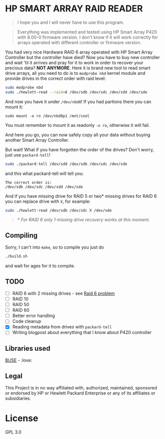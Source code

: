 # HP SMART ARRAY RAID READER
> I hope you and I will never have to use this program.

> Everything was implemented and tested using HP Smart Array P420 with 8.00-0 firmware version. I don't know if it will work correctly for arrays operated with different controller or firmware version.

You had very nice Hardware RAID 6 array operated with HP Smart Array Controller but the controller have died? Now you have to buy new controller and wait 'til it arrives and pray for it to work in order to recover your precious data? **NOT ANYMORE**. Here it is brand new tool to read smart drive arrays, all you need to do is to `modprobe nbd` kernel module and provide drives in the correct order with raid level:
```sh
sudo modprobe nbd
sudo ./hewlett-read --raid=6 /dev/sdb /dev/sdc /dev/sdd /dev/sde
```
And now you have it under `/dev/nbd0`! If you had partions there you can mount it:
```
sudo mount -o ro /dev/nbd0p1 /mnt/cool
```
You must remember to mount it as readonly `-o ro`, otherwise it will fail.

And here you go, you can now safely copy all your data without buying another Smart Array Controller.

But wait! What if you have forgotten the order of the drives? Don't worry, just use `packard-tell`!
```sh
sudo ./packard-tell /dev/sdd /dev/sdb /dev/sdc /dev/sde
```
and this what packard-tell will tell you:
```
The correct order is:
/dev/sdb /dev/sdc /dev/sdd /dev/sde
```

And if you have missing drive for RAID 5 or two\* missing drives for RAID 6 you can replace drive with `X`, for example:
```sh
sudo ./hewlett-read /dev/sdb /dev/sdc X /dev/sde
```

> \* *For RAID 6 only 1 missing drive recovery works at this moment.*

## Compiling
Sorry, I can't into `make`, so to compile you just do
```sh
./build.sh
```
and wait for ages for it to compile.

## TODO
- [ ] RAID 6 with 2 missing drives - see [Raid 6 problem](./raid-6-problem)
- [ ] RAID 10
- [ ] RAID 50
- [ ] RAID 60
- [ ] Better error handling
- [ ] Code cleanup
- [x] Reading metadata from drives with `packard-tell`
- [ ] Writing blogpost about everything that I know about P420 controller

## Libraries used
[BUSE](https://github.com/acozzette/BUSE) - :love:

## Legal
This Project is in no way affiliated with, authorized, maintained, sponsored or endorsed by HP or Hewlett Packard Enterprise or any of its affiliates or subsidiaries.

# License
GPL 3.0
